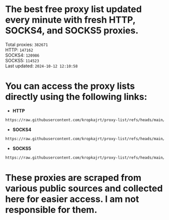 # The best free proxy list updated every minute with fresh HTTP, SOCKS4, and SOCKS5 proxies.

Total proxies: `382671`  
HTTP: `147162`  
SOCKS4: `120986`  
SOCKS5: `114523`  
Last updated: `2024-10-12 12:10:58`  

# You can access the proxy lists directly using the following links:

- **HTTP**

```bash
https://raw.githubusercontent.com/kropkajrt/proxy-list/refs/heads/main/http.txt
```

- **SOCKS4**

```bash
https://raw.githubusercontent.com/kropkajrt/proxy-list/refs/heads/main/socks4.txt
```

- **SOCKS5**

```bash
https://raw.githubusercontent.com/kropkajrt/proxy-list/refs/heads/main/socks5.txt
```

# These proxies are scraped from various public sources and collected here for easier access. I am not responsible for them.
